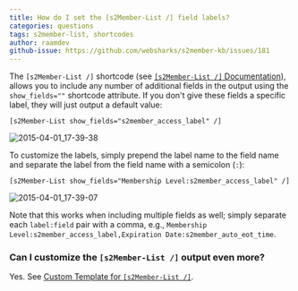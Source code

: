 ```yaml
---
title: How do I set the [s2Member-List /] field labels?
categories: questions
tags: s2member-list, shortcodes
author: raamdev
github-issue: https://github.com/websharks/s2member-kb/issues/181
---
```


The `[s2Member-List /]` shortcode (see [`[s2Member-List /]` Documentation](http://s2member.com/kb-article/s2member-list-shortcode-documentation/)), allows you to include any number of additional fields in the output using the `show_fields=""` shortcode attribute. If you don't give these fields a specific label, they will just output a default value:

```text
[s2Member-List show_fields="s2member_access_label" /]
```

![2015-04-01_17-39-38](https://cloud.githubusercontent.com/assets/53005/6953412/2f9cb1e0-d897-11e4-9490-f874b35a713a.png)

To customize the labels, simply prepend the label name to the field name and separate the label from the field name with a semicolon (`:`):

```text
[s2Member-List show_fields="Membership Level:s2member_access_label" /]
```

![2015-04-01_17-39-07](https://cloud.githubusercontent.com/assets/53005/6953416/37693736-d897-11e4-99e0-1d03458dff3a.png)

Note that this works when including multiple fields as well; simply separate each `label:field` pair with a comma, e.g., `Membership Level:s2member_access_label,Expiration Date:s2member_auto_eot_time`.

### Can I customize the `[s2Member-List /]` output even more?

Yes. See [Custom Template for `[s2Member-List /]`](http://s2member.com/kb-article/using-a-custom-template-for-s2member-list/).
